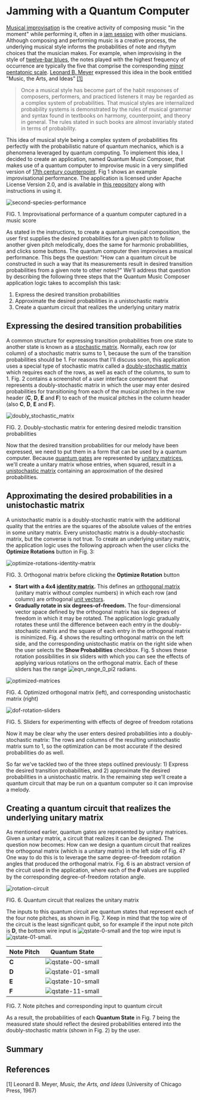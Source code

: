 # Jamming with a Quantum Computer

[Musical improvisation](https://en.wikipedia.org/wiki/Musical_improvisation) is the creative activity of composing music "in the moment" while performing it, often in a [jam session](https://en.wikipedia.org/wiki/Jam_session) with other musicians. Although composing and performing music is a creative process, the underlying musical style informs the probabilities of note and rhytym choices that the musician makes. For example, when improvising in the style of [twelve-bar blues](https://en.wikipedia.org/wiki/Twelve-bar_blues), the notes played with the highest frequency of occurrence are typically the five that comprise the corresponding [minor pentatonic scale](https://en.wikipedia.org/wiki/Pentatonic_scale#Minor_pentatonic_scale). [Leonard B. Meyer](https://en.wikipedia.org/wiki/Leonard_B._Meyer) expressed this idea in the book entitled "Music, the Arts, and Ideas" [[1]](#references)

> Once a musical style has become part of the habit responses of composers, performers, and practiced listeners it may be regarded as a complex system of probabilities. That musical styles are internalized probability systems is demonstrated by the rules of musical grammar and syntax found in textbooks on harmony, counterpoint, and theory in general. The rules stated in such books are almost invariably stated in terms of probability. 

This idea of musical style being a complex system of probabilities fits perfectly with the probabilistic nature of quantum mechanics, which is a phenomena leveraged by quantum computing. To implement this idea, I decided to create an application, named Quantum Music Composer, that makes use of a quantum computer to improvise music in a very simplified version of [17th century counterpoint](https://en.wikipedia.org/wiki/Counterpoint). Fig 1 shows an example improvisational performance. The application is licensed under Apache License Version 2.0, and is available in [this repository](https://github.com/JavaFXpert/quantum-toy-piano) along with instructions in using it. 

![second-species-performance](second-species-performance.png)

FIG. 1. Improvisational performance of a quantum computer captured in a music score 



As stated in the instructions, to create a quantum musical composition, the user first supplies the desired probabilities for a given pitch to follow another given pitch melodically, does the same for harmonic probabilities, and clicks some buttons. The quantum computer then improvises a musical performance. This begs the question: "How can a quantum circuit be constructed in such a way that its measurements result in desired transition probabilities from a given note to other notes?" We'll address that question by describing the following three steps that the Quantum Music Composer application logic takes to accomplish this task:

1. Express the desired transition probabilities
2. Approximate the desired probabilities in a unistochastic matrix
3. Create a quantum circuit that realizes the underlying unitary matrix

## Expressing the desired transition probabilities

A common structure for expressing transition probabilities from one state to another state is known as a [stochastic matrix](https://en.wikipedia.org/wiki/Stochastic_matrix). Normally, each row (or column) of a stochastic matrix sums to 1, because the sum of the transition probabilities should be 1. For reasons that I'll discuss soon, this application uses a special type of stochastic matrix called a [doubly-stochastic matrix](https://en.wikipedia.org/wiki/Doubly_stochastic_matrix) which requires each of the rows, as well as each of the columns, to sum to 1. Fig. 2 contains a screenshot of a user interface component that represents a doubly-stochastic matrix in which the user may enter desired probabilities for transitioning from each of the musical pitches in the row header (**C**, **D**, **E** and **F**) to each of the musical pitches in the column header (also **C**, **D**, **E** and **F**).

![doubly_stochastic_matrix](doubly_stochastic_matrix.png)

FIG. 2. Doubly-stochastic matrix for entering desired melodic transition probabilities



Now that the desired transition probabilities for our melody have been expressed, we need to put them in a form that can be used by a quantum computer. Because [quantum gates](https://en.wikipedia.org/wiki/Quantum_logic_gate) are represented by [unitary matrices](https://en.wikipedia.org/wiki/Unitary_matrix), we'll create a unitary matrix whose entries, when squared, result in a [unistochastic matrix](https://en.wikipedia.org/wiki/Unistochastic_matrix) containing an approximation of the desired probabilities. 

## Approximating the desired probabilities in a unistochastic matrix

A unistochastic matrix is a doubly-stochastic matrix with the additional quality that the entries are the squares of the absolute values of the entries in some unitary matrix. Every unistochastic matrix is a doubly-stochastic matrix, but the converse is not true. To create an underlying unitary matrix, the application logic uses the following approach when the user clicks the **Optimize Rotations** button in Fig. 3:

![optimize-rotations-identity-matrix](optimize-rotations-identity-matrix.png)

FIG. 3. Orthogonal matrix before clicking the **Optimize Rotation** button



- **Start with a 4x4 [identity matrix](https://en.wikipedia.org/wiki/Identity_matrix).** This defines an [orthogonal matrix](https://en.wikipedia.org/wiki/Orthogonal_matrix) (unitary matrix without complex numbers) in which each row (and column) are orthogonal [unit vectors](https://en.wikipedia.org/wiki/Unit_vector). 
- **Gradually rotate in six degrees-of-freedom.** The four-dimensional vector space defined by the orthogonal matrix has six degrees of freedom in which it may be rotated. The application logic gradually rotates these until the difference between each entry in the doubly-stochastic matrix and the square of each entry in the orthogonal matrix is minimized. Fig. 4 shows the resulting orthogonal matrix on the left side, and the corresponding unistochastic matrix on the right side when the user selects the **Show Probabilities** checkbox. Fig. 5 shows these rotation possibilities in six sliders with which you can see the effects of applying various rotations on the orthogonal matrix. Each of these sliders has the range ![eqn_range_0_pi2](eqn_range_0_pi2.gif) radians.

![optimized-matrices](optimized-matrices.png)

FIG. 4. Optimized orthogonal matrix (left), and corresponding unistochastic matrix (right)

![dof-rotation-sliders](dof-rotation-sliders.png)

FIG. 5. Sliders for experimenting with effects of degree of freedom rotations



Now it may be clear why the user enters desired probabilities into a doubly-stochastic matrix: The rows and columns of the resulting unistochastic matrix sum to 1, so the optimization can be most accurate if the desired probabilities do as well.

So far we've tackled two of the three steps outlined previously: 1) Express the desired transition probabilities, and 2) approximate the desired probabilities in a unistochastic matrix. In the remaining step we'll create a quantum circuit that may be run on a quantum computer so it can improvise a melody. 

## Creating a quantum circuit that realizes the underlying unitary matrix

As mentioned earlier, quantum gates are represented by unitary matrices. Given a unitary matrix, a circuit that realizes it can be designed. The question now becomes: How can we design a quantum circuit that realizes the orthogonal matrix (which is a unitary matrix) in the left side of Fig. 4? One way to do this is to leverage the same degree-of-freedom rotation angles that produced the orthogonal matrix. Fig. 6 is an abstract version of the circuit used in the application, where each of the **𝜃** values are supplied by the corresponding degree-of-freedom rotation angle.

![rotation-circuit](rotation-circuit.png)

FIG. 6. Quantum circuit that realizes the unitary matrix



The inputs to this quantum circuit are quantum states that represent each of the four note pitches, as shown in Fig. 7. Keep in mind that the top wire of the circuit is the least significant qubit, so for example if the input note pitch is **D**, the bottom wire input is ![qstate-0-small](qstate-0-small.png) and the top wire input is ![qstate-01-small](qstate-01-small.png).

| Note Pitch | Quantum State                           |
| ---------- | --------------------------------------- |
| **C**      | ![qstate-00-small](qstate-00-small.png) |
| **D**      | ![qstate-01-small](qstate-01-small.png) |
| **E**      | ![qstate-10-small](qstate-10-small.png) |
| **F**      | ![qstate-11-small](qstate-11-small.png) |

FIG. 7. Note pitches and corresponding input to quantum circuit



As a result, the probabilities of each **Quantum State** in Fig. 7 being the measured state should reflect the desired probabilities entered into the doubly-stochastic matrix (shown in Fig. 2) by the user.



## Summary



## References

[1] Leonard B. Meyer, *Music, the Arts, and Ideas* (University of Chicago Press, 1967)